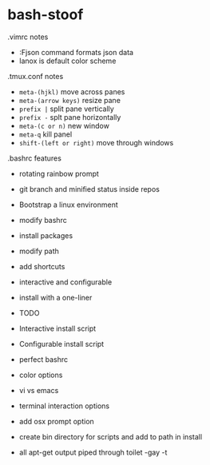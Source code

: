 # bash-stoof

.vimrc notes
* :Fjson command formats json data
* lanox is default color scheme

.tmux.conf notes
* `meta-(hjkl)` move across panes
* `meta-(arrow keys)` resize pane
* `prefix |` split pane vertically
* `prefix -` splt pane horizontally
* `meta-(c or n)` new window
* `meta-q` kill panel
* `shift-(left or right)` move through windows

.bashrc features
* rotating rainbow prompt
* git branch and minified status inside repos

* Bootstrap a linux environment
 * modify bashrc
 * install packages
 * modify path
 * add shortcuts
 * interactive and configurable
 * install with a one-liner


* TODO
 * Interactive install script
 * Configurable install script
 * perfect bashrc
  * color options
  * vi vs emacs
   * terminal interaction options
 * add osx prompt option
 * create bin directory for scripts and add to path in install
 * all apt-get output piped through toilet -gay -t

